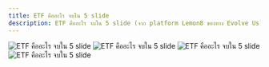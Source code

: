 ```yaml
---
title: ETF คืออะไร จบใน 5 slide
description: ETF คืออะไร จบใน 5 slide (จาก platform Lemon8 ของทาง Evolve Us)
---
```

![ETF คืออะไร จบใน 5 slide](../../assets/Lemon8%201080x1440/4.png)
![ETF คืออะไร จบใน 5 slide](../../assets/Lemon8%201080x1440/5.png)
![ETF คืออะไร จบใน 5 slide](../../assets/Lemon8%201080x1440/6.png)
![ETF คืออะไร จบใน 5 slide](../../assets/Lemon8%201080x1440/7.png)